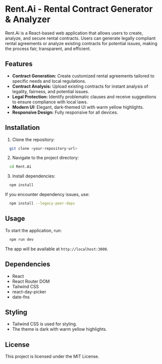 # Rent.Ai - Rental Contract Generator & Analyzer

Rent.Ai is a React-based web application that allows users to create, analyze, and secure rental contracts. Users can generate legally compliant rental agreements or analyze existing contracts for potential issues, making the process fair, transparent, and efficient.

## Features

- **Contract Generation:** Create customized rental agreements tailored to specific needs and local regulations.
- **Contract Analysis:** Upload existing contracts for instant analysis of legality, fairness, and potential issues.
- **Legal Protection:** Identify problematic clauses and receive suggestions to ensure compliance with local laws.
- **Modern UI:** Elegant, dark-themed UI with warm yellow highlights.
- **Responsive Design:** Fully responsive for all devices.

## Installation

1. Clone the repository:
```bash
  git clone <your-repository-url>
```
2. Navigate to the project directory:
```bash
  cd Rent.Ai
```
3. Install dependencies:
```bash
  npm install
```
If you encounter dependency issues, use:
```bash
  npm install --legacy-peer-deps
```

## Usage

To start the application, run:
```bash
  npm run dev
```
The app will be available at `http://localhost:3000`.



## Dependencies
- React
- React Router DOM
- Tailwind CSS
- react-day-picker
- date-fns

## Styling
- Tailwind CSS is used for styling.
- The theme is dark with warm yellow highlights.

## License
This project is licensed under the MIT License.

